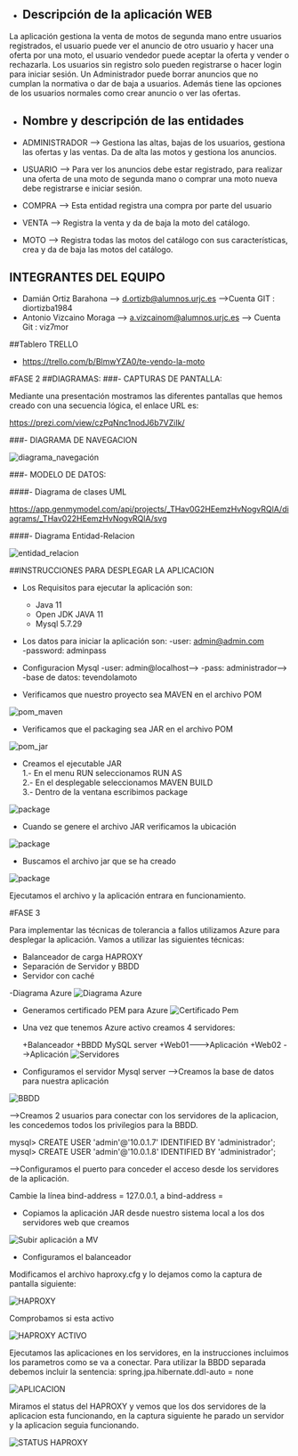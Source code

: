 - ## Descripción de la aplicación WEB
La aplicación gestiona la venta de motos de segunda mano entre usuarios registrados, el usuario puede ver el anuncio de otro usuario y hacer una oferta por una moto, el usuario vendedor puede aceptar la oferta y vender o rechazarla.
Los usuarios sin registro solo pueden registrarse o hacer login para iniciar sesión.
Un Administrador puede borrar anuncios que no cumplan la normativa o dar de baja a usuarios. Además tiene las opciones de los usuarios normales como crear anuncio o ver las ofertas.

- ## Nombre y descripción de las entidades 

- ADMINISTRADOR --> Gestiona las altas, bajas de los usuarios, gestiona las ofertas y las ventas. Da de alta las motos y gestiona los anuncios.

- USUARIO --> Para ver los anuncios debe estar registrado, para realizar una oferta de una moto de segunda mano o comprar una moto nueva debe registrarse e iniciar sesión.

- COMPRA --> Esta entidad registra una compra por parte del usuario

- VENTA --> Registra la venta y da de baja la moto del catálogo.

- MOTO --> Registra todas las motos del catálogo con sus características, crea y da de baja las motos del catálogo. 



## INTEGRANTES DEL EQUIPO

- Damián Ortiz Barahona --> d.ortizb@alumnos.urjc.es 
-->Cuenta GIT : diortizba1984
- Antonio Vizcaino Moraga --> a.vizcainom@alumnos.urjc.es --> Cuenta Git : viz7mor

##Tablero TRELLO
- https://trello.com/b/BlmwYZA0/te-vendo-la-moto

#FASE 2
##DIAGRAMAS: 
###- CAPTURAS DE PANTALLA:

Mediante una presentación mostramos las diferentes pantallas que hemos creado con una secuencia lógica, el enlace URL es:

https://prezi.com/view/czPqNnc1nodJ6b7VZiIk/

###- DIAGRAMA DE NAVEGACION

![diagrama_navegación](https://github.com/diortizba1984/Te_vendo_la_moto/blob/master/Diagramas/diagrama_navegacion.JPG)

###- MODELO DE DATOS:

####- Diagrama de clases UML

https://app.genmymodel.com/api/projects/_THav0G2HEemzHvNogvRQlA/diagrams/_THav022HEemzHvNogvRQlA/svg

####- Diagrama Entidad-Relacion


![entidad_relacion](https://github.com/diortizba1984/Te_vendo_la_moto/blob/master/Diagramas/ERD.TVM.jpg)

##INSTRUCCIONES PARA DESPLEGAR LA APLICACION

- Los Requisitos para ejecutar la aplicación son:

    - Java 11
    - Open JDK JAVA 11
    - Mysql 5.7.29
    
- Los datos para iniciar la aplicación son: 
	-user: admin@admin.com   
	-password: adminpass

- Configuracion Mysql
	-user: admin@localhost-->
	-pass: administrador-->
	-base de datos: tevendolamoto

- Verificamos que nuestro proyecto sea MAVEN en el archivo POM

![pom_maven](https://github.com/diortizba1984/Te_vendo_la_moto/blob/master/Diagramas/maven.png)

- Verificamos que el packaging sea JAR en el archivo POM

![pom_jar](https://github.com/diortizba1984/Te_vendo_la_moto/blob/master/Diagramas/jar.png)

- Creamos el ejecutable JAR  
    1.- En el menu RUN seleccionamos RUN AS  
    2.- En el desplegable seleccionamos MAVEN BUILD  
    3.- Dentro de la ventana escribimos package

![package](https://github.com/diortizba1984/Te_vendo_la_moto/blob/master/Diagramas/package.png)

- Cuando se genere el archivo JAR verificamos la ubicación 

![package](https://github.com/diortizba1984/Te_vendo_la_moto/blob/master/Diagramas/ruta.png)

- Buscamos el archivo jar que se ha creado

![package](https://github.com/diortizba1984/Te_vendo_la_moto/blob/master/Diagramas/Archivo_JAR.png)
  
Ejecutamos el archivo y la aplicación entrara en funcionamiento.

#FASE 3

Para implementar las técnicas de tolerancia a fallos utilizamos Azure para desplegar la aplicación. Vamos a utilizar las siguientes técnicas:
- Balanceador de carga HAPROXY
- Separación de Servidor y BBDD
- Servidor con caché

-Diagrama Azure
![Diagrama Azure](https://github.com/diortizba1984/Te_vendo_la_moto/blob/master/Diagramas/azure.png)

- Generamos certificado PEM para Azure
![Certificado Pem](https://github.com/diortizba1984/Te_vendo_la_moto/blob/master/Diagramas/pem.png)


- Una vez que tenemos Azure activo creamos 4 servidores:

	+Balanceador 
	+BBDD MySQL server
	+Web01--->Aplicación
	+Web02 -->Aplicación
![Servidores](https://github.com/diortizba1984/Te_vendo_la_moto/blob/master/Diagramas/servidores.png)



- Configuramos el servidor Mysql server 
-->Creamos la base de datos para nuestra aplicación

![BBDD](https://github.com/diortizba1984/Te_vendo_la_moto/blob/master/Diagramas/bbdd.png)

-->Creamos 2 usuarios para conectar con los servidores de la aplicacion, les concedemos todos los privilegios para la BBDD.

mysql> CREATE USER 'admin'@'10.0.1.7' IDENTIFIED BY 'administrador';
mysql> CREATE USER 'admin'@'10.0.1.8' IDENTIFIED BY 'administrador';

-->Configuramos el puerto para conceder el acceso desde los servidores de la aplicación.

Cambie la línea bind-address = 127.0.0.1, a bind-address = <ip del servidor mysql>

- Copiamos la aplicación JAR desde nuestro sistema local a los dos servidores web que creamos

![Subir aplicación a MV](https://github.com/diortizba1984/Te_vendo_la_moto/blob/master/Diagramas/subirvm.png)

- Configuramos el balanceador

Modificamos el archivo haproxy.cfg y lo dejamos como la captura de pantalla siguiente:

![HAPROXY](https://github.com/diortizba1984/Te_vendo_la_moto/blob/master/Diagramas/haproxy.png)

Comprobamos si esta activo

![HAPROXY ACTIVO](https://github.com/diortizba1984/Te_vendo_la_moto/blob/master/Diagramas/activo.png)

Ejecutamos las aplicaciones en los servidores, en la instrucciones incluimos los parametros como se va a conectar.
Para utilizar la BBDD separada debemos incluir la sentencia:
spring.jpa.hibernate.ddl-auto = none

![APLICACION](https://github.com/diortizba1984/Te_vendo_la_moto/blob/master/Diagramas/aplicacion.png)

Miramos el status del HAPROXY y vemos que los dos servidores de la aplicacion esta funcionando, en la captura siguiente he parado un servidor y la aplicacion seguia funcionando.

![STATUS HAPROXY](https://github.com/diortizba1984/Te_vendo_la_moto/blob/master/Diagramas/status.png)






